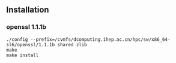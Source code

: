 ## Installation

### openssl 1.1.1b

```
./config --prefix=/cvmfs/dcomputing.ihep.ac.cn/hpc/sw/x86_64-sl6/openssl/1.1.1b shared zlib
make
make install
```
